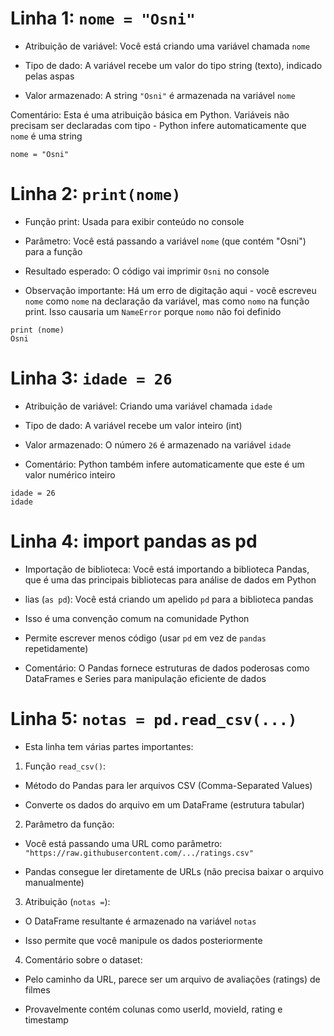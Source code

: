 # Linha 1: `` nome = "Osni" ``

- Atribuição de variável: Você está criando uma variável chamada ``nome``

- Tipo de dado: A variável recebe um valor do tipo string (texto), indicado pelas aspas

- Valor armazenado: A string ``"Osni"`` é armazenada na variável ``nome``

Comentário: Esta é uma atribuição básica em Python. Variáveis não precisam ser declaradas com tipo - Python infere automaticamente que ``nome`` é uma string

```
nome = "Osni"
```

# Linha 2: ``print(nome)``

- Função print: Usada para exibir conteúdo no console

- Parâmetro: Você está passando a variável ``nome`` (que contém "Osni") para a função

- Resultado esperado: O código vai imprimir ``Osni`` no console

- Observação importante: Há um erro de digitação aqui - você escreveu ``nome`` como ``nome`` na declaração da variável, mas como ``nomo`` na função print. Isso causaria um ``NameError`` porque ``nomo`` não foi definido

```
print (nome)
Osni
```

# Linha 3: ``idade = 26``

- Atribuição de variável: Criando uma variável chamada ``idade``

- Tipo de dado: A variável recebe um valor inteiro (int)

- Valor armazenado: O número ``26`` é armazenado na variável ``idade``

- Comentário: Python também infere automaticamente que este é um valor numérico inteiro 

```
idade = 26
idade
```

# Linha 4: import pandas as pd

- Importação de biblioteca: Você está importando a biblioteca Pandas, que é uma das principais bibliotecas para análise de dados em Python

- lias (``as pd``): Você está criando um apelido ``pd`` para a biblioteca pandas

- Isso é uma convenção comum na comunidade Python

- Permite escrever menos código (usar ``pd`` em vez de ``pandas`` repetidamente)

- Comentário: O Pandas fornece estruturas de dados poderosas como DataFrames e Series para manipulação eficiente de dados

# Linha 5: ``notas = pd.read_csv(...)``

- Esta linha tem várias partes importantes:

1. Função ``read_csv()``:

- Método do Pandas para ler arquivos CSV (Comma-Separated Values)

- Converte os dados do arquivo em um DataFrame (estrutura tabular)

2. Parâmetro da função:

- Você está passando uma URL como parâmetro: ``"https://raw.githubusercontent.com/.../ratings.csv"``

-  Pandas consegue ler diretamente de URLs (não precisa baixar o arquivo manualmente)

3. Atribuição (``notas =``):

- O DataFrame resultante é armazenado na variável ``notas``

- Isso permite que você manipule os dados posteriormente

4. Comentário sobre o dataset:

- Pelo caminho da URL, parece ser um arquivo de avaliações (ratings) de filmes

- Provavelmente contém colunas como userId, movieId, rating e timestamp